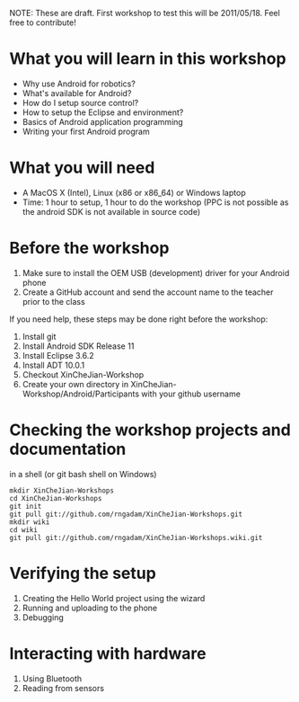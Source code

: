 NOTE: These are draft.  First workshop to test this will be 2011/05/18. Feel free to contribute!

# What you will learn in this workshop

* Why use Android for robotics? 
* What's available for Android?
* How do I setup source control?
* How to setup the Eclipse and environment?
* Basics of Android application programming
* Writing your first Android program

# What you will need

* A MacOS X (Intel), Linux (x86 or x86_64) or Windows laptop 
* Time: 1 hour to setup, 1 hour to do the workshop
(PPC is not possible as the android SDK is not available in source code)

# Before the workshop

1. Make sure to install the OEM USB (development) driver for your Android phone
1. Create a GitHub account and send the account name to the teacher prior to the class

If you need help, these steps may be done right before the workshop:

1. Install git
1. Install Android SDK Release 11
1. Install Eclipse 3.6.2
1. Install ADT 10.0.1
1. Checkout XinCheJian-Workshop
1. Create your own directory in XinCheJian-Workshop/Android/Participants with your github username

# Checking the workshop projects and documentation

in a shell (or git bash shell on Windows)

    mkdir XinCheJian-Workshops
    cd XinCheJian-Workshops
    git init
    git pull git://github.com/rngadam/XinCheJian-Workshops.git
    mkdir wiki
    cd wiki
    git pull git://github.com/rngadam/XinCheJian-Workshops.wiki.git

# Verifying the setup

1. Creating the Hello World project using the wizard
1. Running and uploading to the phone
1. Debugging

# Interacting with hardware

1. Using Bluetooth
1. Reading from sensors